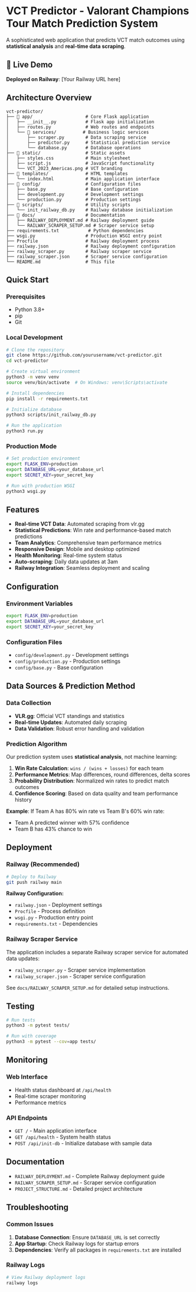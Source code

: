 # VCT Predictor - Valorant Champions Tour Match Prediction System

A sophisticated web application that predicts VCT match outcomes using **statistical analysis** and **real-time data scraping**.

## 🚀 Live Demo

**Deployed on Railway**: [Your Railway URL here]

## Architecture Overview

```
vct-predictor/
├── 📁 app/                    # Core Flask application
│   ├── __init__.py           # Flask app initialization
│   ├── routes.py             # Web routes and endpoints
│   └── 📁 services/          # Business logic services
│       ├── scraper.py        # Data scraping service
│       ├── predictor.py      # Statistical prediction service
│       └── database.py       # Database operations
├── 📁 static/                 # Static assets
│   ├── styles.css            # Main stylesheet
│   ├── script.js             # JavaScript functionality
│   └── VCT_2023_Americas.png # VCT branding
├── 📁 templates/              # HTML templates
│   └── index.html            # Main application interface
├── 📁 config/                 # Configuration files
│   ├── base.py               # Base configuration
│   ├── development.py        # Development settings
│   └── production.py         # Production settings
├── 📁 scripts/                # Utility scripts
│   └── init_railway_db.py    # Railway database initialization
├── 📁 docs/                   # Documentation
│   ├── RAILWAY_DEPLOYMENT.md # Railway deployment guide
│   └── RAILWAY_SCRAPER_SETUP.md # Scraper service setup
├── requirements.txt           # Python dependencies
├── wsgi.py                   # Production WSGI entry point
├── Procfile                  # Railway deployment process
├── railway.json              # Railway deployment configuration
├── railway_scraper.py        # Railway scraper service
├── railway_scraper.json      # Scraper service configuration
└── README.md                 # This file
```

## Quick Start

### Prerequisites
- Python 3.8+
- pip
- Git

### Local Development
```bash
# Clone the repository
git clone https://github.com/yourusername/vct-predictor.git
cd vct-predictor

# Create virtual environment
python3 -m venv venv
source venv/bin/activate  # On Windows: venv\Scripts\activate

# Install dependencies
pip install -r requirements.txt

# Initialize database
python3 scripts/init_railway_db.py

# Run the application
python3 run.py
```

### Production Mode
```bash
# Set production environment
export FLASK_ENV=production
export DATABASE_URL=your_database_url
export SECRET_KEY=your_secret_key

# Run with production WSGI
python3 wsgi.py
```

## Features

- **Real-time VCT Data**: Automated scraping from vlr.gg
- **Statistical Predictions**: Win rate and performance-based match predictions
- **Team Analytics**: Comprehensive team performance metrics
- **Responsive Design**: Mobile and desktop optimized
- **Health Monitoring**: Real-time system status
- **Auto-scraping**: Daily data updates at 3am
- **Railway Integration**: Seamless deployment and scaling

## Configuration

### Environment Variables
```bash
export FLASK_ENV=production
export DATABASE_URL=your_database_url
export SECRET_KEY=your_secret_key
```

### Configuration Files
- `config/development.py` - Development settings
- `config/production.py` - Production settings
- `config/base.py` - Base configuration

## Data Sources & Prediction Method

### **Data Collection**
- **VLR.gg**: Official VCT standings and statistics
- **Real-time Updates**: Automated daily scraping
- **Data Validation**: Robust error handling and validation

### **Prediction Algorithm**
Our prediction system uses **statistical analysis**, not machine learning:

1. **Win Rate Calculation**: `wins / (wins + losses)` for each team
2. **Performance Metrics**: Map differences, round differences, delta scores
3. **Probability Distribution**: Normalized win rates to predict match outcomes
4. **Confidence Scoring**: Based on data quality and team performance history

**Example**: If Team A has 80% win rate vs Team B's 60% win rate:
- Team A predicted winner with 57% confidence
- Team B has 43% chance to win

## Deployment

### Railway (Recommended)
```bash
# Deploy to Railway
git push railway main
```

**Railway Configuration:**
- `railway.json` - Deployment settings
- `Procfile` - Process definition
- `wsgi.py` - Production entry point
- `requirements.txt` - Dependencies

### Railway Scraper Service
The application includes a separate Railway scraper service for automated data updates:
- `railway_scraper.py` - Scraper service implementation
- `railway_scraper.json` - Scraper service configuration

See `docs/RAILWAY_SCRAPER_SETUP.md` for detailed setup instructions.

## Testing

```bash
# Run tests
python3 -m pytest tests/

# Run with coverage
python3 -m pytest --cov=app tests/
```

## Monitoring

### Web Interface
- Health status dashboard at `/api/health`
- Real-time scraper monitoring
- Performance metrics

### API Endpoints
- `GET /` - Main application interface
- `GET /api/health` - System health status
- `POST /api/init-db` - Initialize database with sample data

## Documentation

- `RAILWAY_DEPLOYMENT.md` - Complete Railway deployment guide
- `RAILWAY_SCRAPER_SETUP.md` - Scraper service configuration
- `PROJECT_STRUCTURE.md` - Detailed project architecture

## Troubleshooting

### Common Issues
1. **Database Connection**: Ensure `DATABASE_URL` is set correctly
2. **App Startup**: Check Railway logs for startup errors
3. **Dependencies**: Verify all packages in `requirements.txt` are installed

### Railway Logs
```bash
# View Railway deployment logs
railway logs
```

